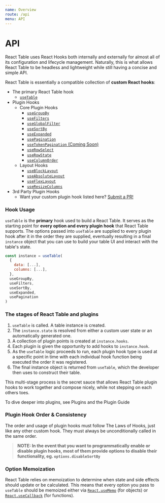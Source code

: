 ```yaml
---
name: Overview
route: /api
menu: API
---
```


# API

React Table uses React Hooks both internally and externally for almost all of its configuration and lifecycle management. Naturally, this is what allows React Table to be headless and lightweight while still having a concise and simple API.

React Table is essentially a compatible collection of **custom React hooks**:

- The primary React Table hook
  - [`useTable`](./useTable.md)
- Plugin Hooks
  - Core Plugin Hooks
    - [`useGroupBy`](./useGroupBy.md)
    - [`useFilters`](./useFilters.md)
    - [`useGlobalFilter`](./useGlobalFilter.md)
    - [`useSortBy`](./useSortBy.md)
    - [`useExpanded`](./useExpanded.md)
    - [`usePagination`](./usePagination.md)
    - [`useTokenPagination` (Coming Soon)](./useTokenPagination.md)
    - [`useRowSelect`](./useRowSelect.md)
    - [`useRowState`](./useRowState.md)
    - [`useColumnOrder`](./useColumnOrder.md)
  - Layout Hooks
    - [`useBlockLayout`](./useBlockLayout.md)
    - [`useAbsoluteLayout`](./useAbsoluteLayout.md)
    - [`useFlexLayout`](./useFlexLayout.md)
    - [`useResizeColumns`](./useResizeColumns.md)
- 3rd Party Plugin Hooks
  - Want your custom plugin hook listed here? [Submit a PR!](https://github.com/tannerlinsley/react-table/compare)

### Hook Usage

`useTable` is the **primary** hook used to build a React Table. It serves as the starting point for **every option and every plugin hook** that React Table supports. The options passed into `useTable` are supplied to every plugin hook after it in the order they are supplied, eventually resulting in a final `instance` object that you can use to build your table UI and interact with the table's state.

```js
const instance = useTable(
  {
    data: [...],
    columns: [...],
  },
  useGroupBy,
  useFilters,
  useSortBy,
  useExpanded,
  usePagination
)
```

### The stages of React Table and plugins

1. `useTable` is called. A table instance is created.
1. The `instance.state` is resolved from either a custom user state or an automatically generated one.
1. A collection of plugin points is created at `instance.hooks`.
1. Each plugin is given the opportunity to add hooks to `instance.hook`.
1. As the `useTable` logic proceeds to run, each plugin hook type is used at a specific point in time with each individual hook function being executed the order it was registered.
1. The final instance object is returned from `useTable`, which the developer then uses to construct their table.

This multi-stage process is the secret sauce that allows React Table plugin hooks to work together and compose nicely, while not stepping on each others toes.

To dive deeper into plugins, see Plugins and the Plugin Guide

### Plugin Hook Order & Consistency

The order and usage of plugin hooks must follow The Laws of Hooks, just like any other custom hook. They must always be unconditionally called in the same order.

> **NOTE: In the event that you want to programmatically enable or disable plugin hooks, most of them provide options to disable their functionality, eg. `options.disableSortBy`**

### Option Memoization

React Table relies on memoization to determine when state and side effects should update or be calculated. This means that every option you pass to `useTable` should be memoized either via [`React.useMemo`](https://reactjs.org/docs/hooks-reference.html#usememo) (for objects) or [`React.useCallback`](https://reactjs.org/docs/hooks-reference.html#usecallback) (for functions).
